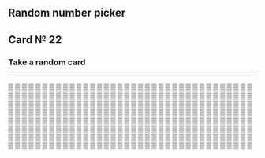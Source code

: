 ## Random number picker 

## Card № 22

### Take a random card
----
[▒](96.md) [▒](91.md) [▒](71.md) [▒](64.md) [▒](11.md) [▒](5.md) [▒](3.md) [▒](2.md) [▒](87.md) [▒](82.md) [▒](17.md) [▒](12.md) [▒](14.md) [▒](56.md) [▒](21.md) [▒](89.md) [▒](32.md) [▒](76.md) [▒](5.md) [▒](63.md) [▒](24.md) [▒](6.md) [▒](67.md) [▒](38.md) [▒](63.md) [▒](7.md) [▒](52.md) [▒](20.md) [▒](6.md) [▒](59.md) [▒](43.md) [▒](58.md) [▒](58.md) [▒](23.md) [▒](38.md) [▒](55.md) [▒](62.md) [▒](11.md) [▒](95.md) [▒](47.md) [▒](49.md) [▒](61.md) [▒](87.md) [▒](11.md) [▒](7.md) [▒](6.md) [▒](79.md) [▒](45.md) [▒](66.md) [▒](67.md) [▒](8.md) [▒](31.md) [▒](44.md) [▒](24.md) [▒](15.md) [▒](66.md) [▒](60.md) [▒](89.md) [▒](52.md) [▒](10.md) [▒](56.md) [▒](33.md) [▒](43.md) [▒](14.md) [▒](4.md) [▒](75.md) [▒](77.md) [▒](20.md) [▒](88.md) [▒](91.md) [▒](97.md) [▒](28.md) [▒](63.md) [▒](15.md) [▒](0.md) [▒](38.md) [▒](37.md) [▒](38.md) [▒](45.md) [▒](84.md) [▒](39.md) [▒](97.md) [▒](23.md) [▒](22.md) [▒](4.md) [▒](3.md) [▒](56.md) [▒](12.md) [▒](57.md) [▒](50.md) [▒](33.md) [▒](91.md) [▒](70.md) [▒](51.md) [▒](76.md) [▒](21.md) [▒](71.md) [▒](51.md) [▒](71.md) [▒](39.md) [▒](69.md) [▒](55.md) [▒](14.md) [▒](73.md) [▒](34.md) [▒](19.md) [▒](30.md) [▒](8.md) [▒](92.md) [▒](92.md) [▒](25.md) [▒](49.md) [▒](14.md) [▒](88.md) [▒](60.md) [▒](47.md) [▒](59.md) [▒](17.md) [▒](75.md) [▒](71.md) [▒](13.md) [▒](12.md) [▒](2.md) [▒](1.md) [▒](55.md) [▒](68.md) [▒](80.md) [▒](30.md) [▒](81.md) [▒](31.md) [▒](93.md) [▒](66.md) [▒](17.md) [▒](60.md) [▒](53.md) [▒](61.md) [▒](57.md) [▒](50.md) [▒](69.md) [▒](59.md) [▒](73.md) [▒](80.md) [▒](51.md) [▒](34.md) [▒](42.md) [▒](76.md) [▒](62.md) [▒](89.md) [▒](81.md) [▒](74.md) [▒](19.md) [▒](18.md) [▒](5.md) [▒](41.md) [▒](68.md) [▒](27.md) [▒](78.md) [▒](87.md) [▒](25.md) [▒](43.md) [▒](82.md) [▒](74.md) [▒](30.md) [▒](78.md) [▒](52.md) [▒](93.md) [▒](92.md) [▒](81.md) [▒](41.md) [▒](61.md) [▒](0.md) [▒](37.md) [▒](54.md) [▒](72.md) [▒](93.md) [▒](66.md) [▒](94.md) [▒](70.md) [▒](90.md) [▒](39.md) [▒](75.md) [▒](18.md) [▒](22.md) [▒](11.md) [▒](74.md) [▒](41.md) [▒](53.md) [▒](64.md) [▒](64.md) [▒](67.md) [▒](28.md) [▒](48.md) [▒](32.md) [▒](89.md) [▒](70.md) [▒](25.md) [▒](27.md) [▒](94.md) [▒](1.md) [▒](97.md) [▒](42.md) [▒](21.md) [▒](29.md) [▒](35.md) [▒](77.md) [▒](32.md) [▒](96.md) [▒](91.md) [▒](73.md) [▒](85.md) [▒](98.md) [▒](2.md) [▒](79.md) [▒](43.md) [▒](50.md) [▒](98.md) [▒](72.md) [▒](15.md) [▒](50.md) [▒](34.md) [▒](82.md) [▒](29.md) [▒](22.md) [▒](8.md) [▒](21.md) [▒](28.md) [▒](73.md) [▒](9.md) [▒](13.md) [▒](31.md) [▒](12.md) [▒](84.md) [▒](10.md) [▒](28.md) [▒](31.md) [▒](26.md) [▒](32.md) [▒](90.md) [▒](56.md) [▒](36.md) [▒](52.md) [▒](46.md) [▒](3.md) [▒](99.md) [▒](84.md) [▒](10.md) [▒](19.md) [▒](67.md) [▒](37.md) [▒](26.md) [▒](23.md) [▒](10.md) [▒](36.md) [▒](36.md) [▒](86.md) [▒](86.md) [▒](70.md) [▒](45.md) [▒](40.md) [▒](65.md) [▒](13.md) [▒](98.md) [▒](97.md) [▒](99.md) [▒](74.md) [▒](57.md) [▒](51.md) [▒](86.md) [▒](16.md) [▒](9.md) [▒](44.md) [▒](5.md) [▒](62.md) [▒](95.md) [▒](40.md) [▒](44.md) [▒](49.md) [▒](20.md) [▒](79.md) [▒](0.md) [▒](78.md) [▒](41.md) [▒](81.md) [▒](58.md) [▒](1.md) [▒](23.md) [▒](46.md) [▒](85.md) 